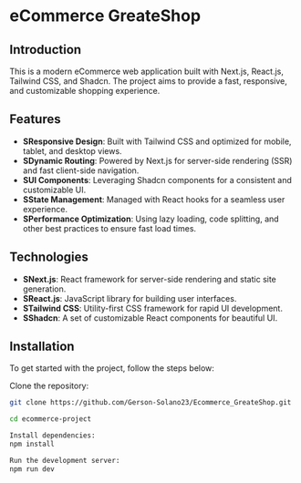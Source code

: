 # eCommerce GreateShop

## Introduction
This is a modern eCommerce web application built with Next.js, React.js, Tailwind CSS, and Shadcn. The project aims to provide a fast, responsive, and customizable shopping experience.

## Features
- **SResponsive Design**:  Built with Tailwind CSS and optimized for mobile, tablet, and desktop views.
- **SDynamic Routing**:  Powered by Next.js for server-side rendering (SSR) and fast client-side navigation.
- **SUI Components**:  Leveraging Shadcn components for a consistent and customizable UI.
- **SState Management**:  Managed with React hooks for a seamless user experience.
- **SPerformance Optimization**:  Using lazy loading, code splitting, and other best practices to ensure fast load times.

## Technologies
- **SNext.js**: React framework for server-side rendering and static site generation.
- **SReact.js**:  JavaScript library for building user interfaces.
- **STailwind CSS**:  Utility-first CSS framework for rapid UI development.
- **SShadcn**:  A set of customizable React components for beautiful UI.

## Installation
To get started with the project, follow the steps below:

Clone the repository:
```sh
git clone https://github.com/Gerson-Solano23/Ecommerce_GreateShop.git

cd ecommerce-project

Install dependencies:
npm install

Run the development server:
npm run dev
